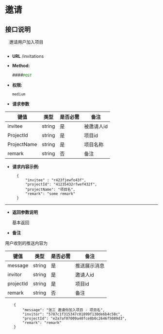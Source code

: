 # 邀请

## 接口说明

　邀请用户加入项目

## 


* **URL**
        /invitations

* **Method:**
  
  ####<font color=green>`POST`</font>

* **权限:**

  `medium`

*  **请求参数**

**键值** | **类型** | **是否必需** | **备注**
---------|----------|--------------|---------
invitee|string|是|被邀请人id
ProjectId|string|是|项目id
ProjectName|string|是|项目名称
remark|string|否|备注

* **请求内容示例:**


        { 
            "invitee" : "r423fjewfo43f",
            "projectId": "41235432rfwef432f",
            "projectName": "项目名",
            "remark": "some remark"
        }
--- 
*  **返回参数说明**

    基本返回
    
*  **备注**

用户收到的推送内容为

**键值** | **类型** | **是否必需** | **备注**
---------|----------|--------------|---------
message    |string |是 |推送展示消息
invitor    |string |是 |邀请人id
projectId    |string |是 |项目id
remark    |string |否 |备注

        {
            "message": "张三 邀请你加入项目 - 项目名",
            "invitor": "5787c1f315347c01899f130de6b4c58c",
            "projectId": "e2a7af07009a48fce8b0c2646f5089d3",
            "remark": "remark"
        }
